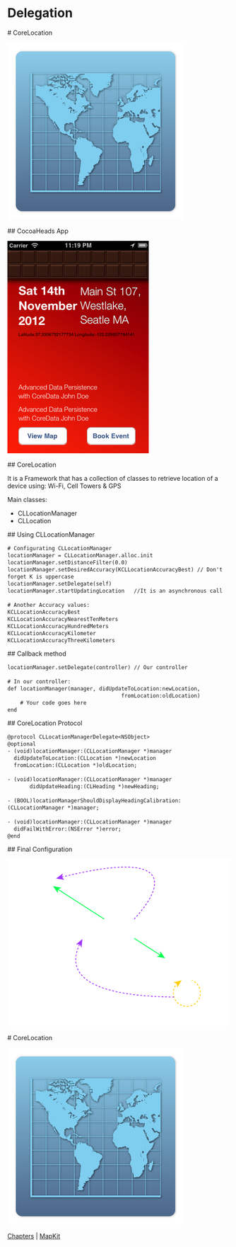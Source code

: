 # Delegation

<slide>
# CoreLocation

![](corelocation.png "Core Location") 

</slide>

<slide>
## CocoaHeads App

![](cocoaheads.png "CocoaHeads App") 

</slide>

<slide>
## CoreLocation
        
It is a Framework that has a collection of classes to retrieve location of a device using: Wi-Fi, Cell Towers & GPS

Main classes:

+ CLLocationManager
+ CLLocation
        
</slide>
    
<slide>
## Using CLLocationManager
  
    # Configurating CLLocationManager
    locationManager = CLLocationManager.alloc.init
    locationManager.setDistanceFilter(0.0)
    locationManager.setDesiredAccuracy(KCLLocationAccuracyBest) // Don't forget K is uppercase
    locationManager.setDelegate(self)
    locationManager.startUpdatingLocation   //It is an asynchronous call

    # Another Accuracy values:
    KCLLocationAccuracyBest
    KCLLocationAccuracyNearestTenMeters
    KCLLocationAccuracyHundredMeters
    KCLLocationAccuracyKilometer
    KCLLocationAccuracyThreeKilometers

</slide>

<slide>
## Callback method

    locationManager.setDelegate(controller) // Our controller 

    # In our controller:
    def locationManager(manager, didUpdateToLocation:newLocation, 
                                        fromLocation:oldLocation)   
        # Your code goes here
    end

</slide>

<slide>
## CoreLocation Protocol

    @protocol CLLocationManagerDelegate<NSObject>
    @optional
    - (void)locationManager:(CLLocationManager *)manager
      didUpdateToLocation:(CLLocation *)newLocation
      fromLocation:(CLLocation *)oldLocation;
        
    - (void)locationManager:(CLLocationManager *)manager
           didUpdateHeading:(CLHeading *)newHeading;

    - (BOOL)locationManagerShouldDisplayHeadingCalibration:(CLLocationManager *)manager;

    - (void)locationManager:(CLLocationManager *)manager
      didFailWithError:(NSError *)error;
    @end

</slide>

<slide>
## Final Configuration

![](connections.png "Connections") 

</slide>

<slide>
# CoreLocation

![](corelocation.png "Core Location") 

[Chapters](../reveal.html) | 
[MapKit](../07-MapKit/reveal.html)

</slide>
